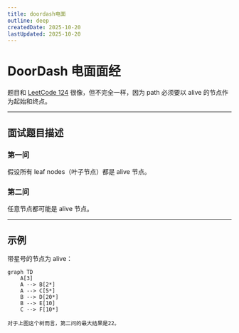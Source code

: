 ```yaml
---
title: doordash电面
outline: deep
createdDate: 2025-10-20
lastUpdated: 2025-10-20
---
```

# DoorDash 电面面经

题目和 [LeetCode 124](https://leetcode.com/problems/binary-tree-maximum-path-sum/) 很像，但不完全一样，因为 path 必须要以 alive 的节点作为起始和终点。

---

## 面试题目描述

### 第一问
假设所有 leaf nodes（叶子节点）都是 alive 节点。

### 第二问
任意节点都可能是 alive 节点。

---

## 示例

带星号的节点为 alive：

```mermaid
graph TD
    A[3]
    A --> B[2*]
    A --> C[5*]
    B --> D[20*]
    B --> E[10]
    C --> F[10*]

对于上图这个树而言，第二问的最大结果是22。